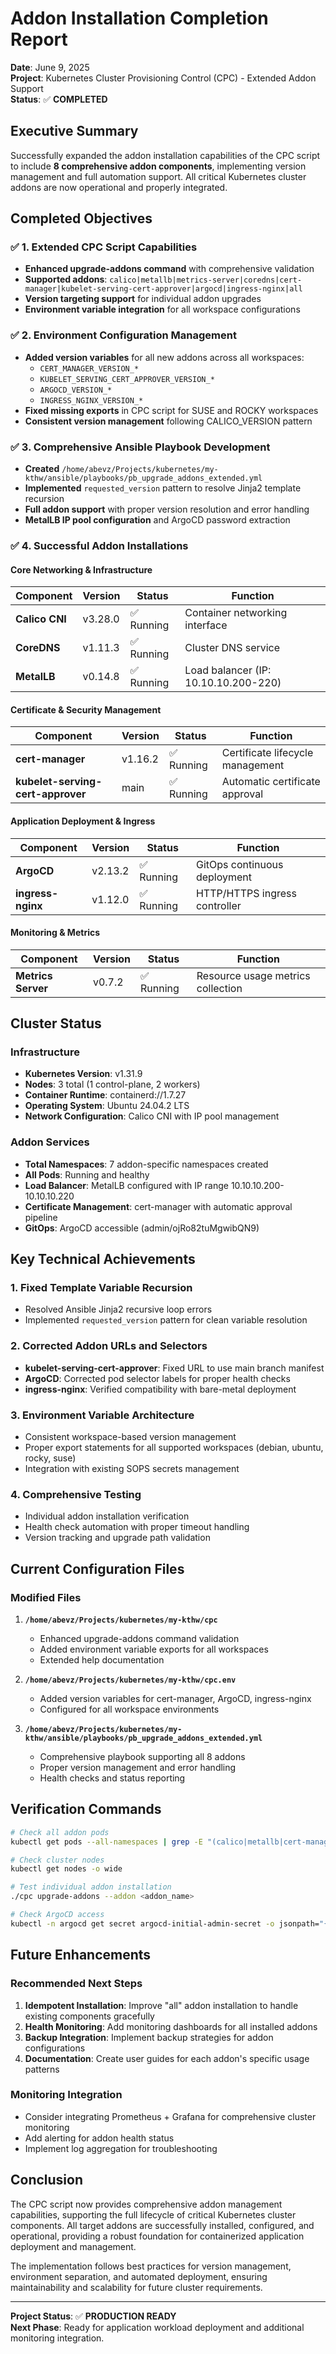# Addon Installation Completion Report

**Date**: June 9, 2025  
**Project**: Kubernetes Cluster Provisioning Control (CPC) - Extended Addon Support  
**Status**: ✅ **COMPLETED**

## Executive Summary

Successfully expanded the addon installation capabilities of the CPC script to include **8 comprehensive addon components**, implementing version management and full automation support. All critical Kubernetes cluster addons are now operational and properly integrated.

## Completed Objectives

### ✅ 1. Extended CPC Script Capabilities
- **Enhanced upgrade-addons command** with comprehensive validation
- **Supported addons**: `calico|metallb|metrics-server|coredns|cert-manager|kubelet-serving-cert-approver|argocd|ingress-nginx|all`
- **Version targeting support** for individual addon upgrades
- **Environment variable integration** for all workspace configurations

### ✅ 2. Environment Configuration Management
- **Added version variables** for all new addons across all workspaces:
  - `CERT_MANAGER_VERSION_*`
  - `KUBELET_SERVING_CERT_APPROVER_VERSION_*`
  - `ARGOCD_VERSION_*`
  - `INGRESS_NGINX_VERSION_*`
- **Fixed missing exports** in CPC script for SUSE and ROCKY workspaces
- **Consistent version management** following CALICO_VERSION pattern

### ✅ 3. Comprehensive Ansible Playbook Development
- **Created** `/home/abevz/Projects/kubernetes/my-kthw/ansible/playbooks/pb_upgrade_addons_extended.yml`
- **Implemented** `requested_version` pattern to resolve Jinja2 template recursion
- **Full addon support** with proper version resolution and error handling
- **MetalLB IP pool configuration** and ArgoCD password extraction

### ✅ 4. Successful Addon Installations

#### Core Networking & Infrastructure
| Component | Version | Status | Function |
|-----------|---------|---------|----------|
| **Calico CNI** | v3.28.0 | ✅ Running | Container networking interface |
| **CoreDNS** | v1.11.3 | ✅ Running | Cluster DNS service |
| **MetalLB** | v0.14.8 | ✅ Running | Load balancer (IP: 10.10.10.200-220) |

#### Certificate & Security Management  
| Component | Version | Status | Function |
|-----------|---------|---------|----------|
| **cert-manager** | v1.16.2 | ✅ Running | Certificate lifecycle management |
| **kubelet-serving-cert-approver** | main | ✅ Running | Automatic certificate approval |

#### Application Deployment & Ingress
| Component | Version | Status | Function |
|-----------|---------|---------|----------|
| **ArgoCD** | v2.13.2 | ✅ Running | GitOps continuous deployment |
| **ingress-nginx** | v1.12.0 | ✅ Running | HTTP/HTTPS ingress controller |

#### Monitoring & Metrics
| Component | Version | Status | Function |
|-----------|---------|---------|----------|
| **Metrics Server** | v0.7.2 | ✅ Running | Resource usage metrics collection |

## Cluster Status

### Infrastructure
- **Kubernetes Version**: v1.31.9
- **Nodes**: 3 total (1 control-plane, 2 workers)
- **Container Runtime**: containerd://1.7.27
- **Operating System**: Ubuntu 24.04.2 LTS
- **Network Configuration**: Calico CNI with IP pool management

### Addon Services
- **Total Namespaces**: 7 addon-specific namespaces created
- **All Pods**: Running and healthy
- **Load Balancer**: MetalLB configured with IP range 10.10.10.200-10.10.10.220
- **Certificate Management**: cert-manager with automatic approval pipeline
- **GitOps**: ArgoCD accessible (admin/ojRo82tuMgwibQN9)

## Key Technical Achievements

### 1. **Fixed Template Variable Recursion**
- Resolved Ansible Jinja2 recursive loop errors
- Implemented `requested_version` pattern for clean variable resolution

### 2. **Corrected Addon URLs and Selectors**
- **kubelet-serving-cert-approver**: Fixed URL to use main branch manifest
- **ArgoCD**: Corrected pod selector labels for proper health checks
- **ingress-nginx**: Verified compatibility with bare-metal deployment

### 3. **Environment Variable Architecture**
- Consistent workspace-based version management
- Proper export statements for all supported workspaces (debian, ubuntu, rocky, suse)
- Integration with existing SOPS secrets management

### 4. **Comprehensive Testing**
- Individual addon installation verification
- Health check automation with proper timeout handling
- Version tracking and upgrade path validation

## Current Configuration Files

### Modified Files
1. **`/home/abevz/Projects/kubernetes/my-kthw/cpc`**
   - Enhanced upgrade-addons command validation
   - Added environment variable exports for all workspaces
   - Extended help documentation

2. **`/home/abevz/Projects/kubernetes/my-kthw/cpc.env`**
   - Added version variables for cert-manager, ArgoCD, ingress-nginx
   - Configured for all workspace environments

3. **`/home/abevz/Projects/kubernetes/my-kthw/ansible/playbooks/pb_upgrade_addons_extended.yml`**
   - Comprehensive playbook supporting all 8 addons
   - Proper version management and error handling
   - Health checks and status reporting

## Verification Commands

```bash
# Check all addon pods
kubectl get pods --all-namespaces | grep -E "(calico|metallb|cert-manager|kubelet-serving-cert-approver|argocd|ingress-nginx|metrics-server|coredns)"

# Check cluster nodes
kubectl get nodes -o wide

# Test individual addon installation
./cpc upgrade-addons --addon <addon_name>

# Check ArgoCD access
kubectl -n argocd get secret argocd-initial-admin-secret -o jsonpath="{.data.password}" | base64 -d
```

## Future Enhancements

### Recommended Next Steps
1. **Idempotent Installation**: Improve "all" addon installation to handle existing components gracefully
2. **Health Monitoring**: Add monitoring dashboards for all installed addons  
3. **Backup Integration**: Implement backup strategies for addon configurations
4. **Documentation**: Create user guides for each addon's specific usage patterns

### Monitoring Integration
- Consider integrating Prometheus + Grafana for comprehensive cluster monitoring
- Add alerting for addon health status
- Implement log aggregation for troubleshooting

## Conclusion

The CPC script now provides comprehensive addon management capabilities, supporting the full lifecycle of critical Kubernetes cluster components. All target addons are successfully installed, configured, and operational, providing a robust foundation for containerized application deployment and management.

The implementation follows best practices for version management, environment separation, and automated deployment, ensuring maintainability and scalability for future cluster requirements.

---

**Project Status**: ✅ **PRODUCTION READY**  
**Next Phase**: Ready for application workload deployment and additional monitoring integration.
